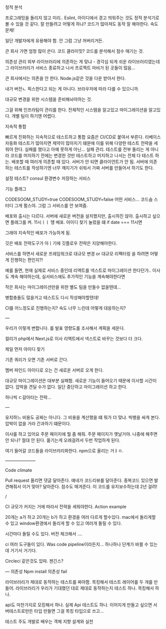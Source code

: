


정적 분석 

프로그래밍을 돌리지 않고 미리..
Eslint, 
아이디에서 경고 띄워주는 것도 정적 분석기로 볼 수 있을 것 같다.
잘 만들려고 어떻게 하냐? 코드가 많아져도 동작 잘 해야한다.
속도 문제!

일단 개발자에게 유용해야 함. 안 그럼 그냥 꺼버리거든.

큰 회사 가면 엄청 많이 쓴다.
코드 클라이밋? 코드를 분석해서 점수 매기는 것.



의존성 관리
외부 라이브러리에 의존하는 게 맞냐 - 경각심
되게 쉬운 라이브러리였는데 그 라이브러리가 서비스 종료하고 나서
프로젝트 마비가 된 곳들이 많음…

큰 회사에서는 의존을 안 한다. 
Node.js같은 것을 다운 받아서 한다.

내가 버전ㄴ 픽스한다고 되는 게 아니다.
브라우저에 따라 다를 수 있으니까.



대규모 변경을 위한 시스템을 준비해놔야하는 것.

그걸 위해 인프라팀이 관리를 한다.
전체적인 시스템을 알고있고 마이그레이션을 알고있다.
개별 팀이 하기엔 어렵다.


지속적 통합

빠르게 진화하는 지속적으로 테스트하고 통합
요즘은 CI/CD로 붙여서 부른다.
리베이스 자동화
테스트가 많아지면 제약이 많아지기 떄문에
이를 위해 다양한 테스트 전략을 세워야 한다.
실패를 했다고 아예 못하게 아닌… 실패 관리.
테스트를 전부 돌리는 게 아니라 코드를 머지하기 전에는 변경한 것만 테스트하고
머지하고 나서는 전체 다 테스트 하는.
배포할 때 여러개 의존할 때 있다.
서버가 안 되면 클라이언트가 안 됨.
서버에 의존하는 테스트를 작성하기엔 너무 깨지기가 쉬워서
가짜 서버를 만들어서 하기도 한다.

설정 테스트?
consul
환경변수 저장하는 서비스


기능 플래그

CODESOOM_STUDY=true
CODESOOM_STUDY=false
어떤 서비스… 코드숨 스터디
그게 펄스야.
그럼 그 서비스를 안 보여줌.

배포와 출시는 다르다.
서버에 새로운 버전을 설치했지만, 출시하진 않아.
출시하고 싶으면 플래그를 켜.
11시ㅣㅣ 떙 배포.
아이디 찾기 눌렀을 떄 if date === 11시면

그래야 지속적인 배포가 가능하게 됨.


깃은 배포 전략도구가 아ㅣ기에 깃플로우 전략은 지양해야한다.

서비스를 하면서 새로운 프레임워크로
대규모 변경 or 대규모 리팩터링 을 하려면 어떻게 진행하는 편인지?!

예를 들면, 현재 실제로 서비스 중인데
리액트를 넥스트로 마이그레이션 한다던가..
이사도 계속 해야하는데, 실서비스에도 추가적인 기능을 계속해야한다면

작은 회사는 마이그레이션만을 위한 별도 팀을 만들수 없을텐데…

병합충돌도 많을거고 테스트도 다시 작성해야할텐데!


CI를 어느정도로 진행하는지? 속도 너무 느린데 어떻게 대응하는지?



—

우리가 이렇게 변합니다. 를 발표
영향도를 조사해서 계획을 세운다.


컬리가 php에서 Next.js로 이사
리액트에서 넥스트로 바꾸는 것보다 더 크다.

제일 먼저
아이디 찾기

기존 쿼리가 오면
기존 서버로 간다.

멤버 파인드 아이디로 오는 건 새로운 서버로 오게 한다.

대규모 마이그레이션은 대부분 실패함.
새로운 기능이 들어오기 때문에
이사할 시간이 없다.
압박을 견딜 수가 없다.
일단 중단하고 마이그레이션 하고 한다.

하나씩 ㄷ갈아타는 전략…


—

유지하느 비용도 공짜는 아니다.
그 비용을 계산했을 떄 뭐가 더 맞냐.
빅뱅을 싸게 본다.
압박이 없을 거라 간과하기 떄문이다.


이사를 하고 있어요
주문 페이지에 뭘 좀 해줘.
주문 페이지가 옛날거야.
나중에 해주면 안 되나?
절대 안 된다.
옮기는게 오래걸려서 두번 작업하게 된다.


여기 들어갈 코드들을 라이브러리화한다.
npm으로 올리는 거ㅑㅇ.


———————



Code climate

Pull request 올리면 댓글 달아준다.
얘네가 코드리뷰를 달아준다.
중복코드 있으면 발견해줘서 이거 맞아? 달아준다. 점수도 매겨준다.
이 코드를 유지보수하는데 2년 걸려!


/

CI
규모가 커지는 거에 따라서 전략을 세워야한다.
Action example

20개는 a가 하고 20개는 b가 하고
환경을 여러 다르게 할수있다.
mac에서 돌리게할 수 있고
window환경에서 돌리게 할 수 있고
여러개 돌릴 수 있다.

시간마다 돌릴 수도 있다. 버전 체크해서 ….

ci 여러 도구들이 있다.
Was code pipeline이라든지…
하나하나 단계가 바뀔 수 있는데 거기서 거기다.

Circleci 같은것도 있따.
젠긴스?

—
의존성
Npm install 의존성 fail


라이브러리가 제대로 동작하는 테스트를 짜야함.
목킹해서 테스트 레이어를 두 개를 만들어.
라이브러리가 우리가 기대했던 대로 제대로 동작하는지 테스트 하나. 목킹해서 하나.

api도 마찬가지로
모킹해서 하나. 실제 Api 테스트도 하나.
이어지게 만들고 싶으면
서버테스트로만든 타입 만들면
그걸 목킹 타입으로 쓰고…

테스트 주도 개발로 배우는 객체 지향 설계와 실천

